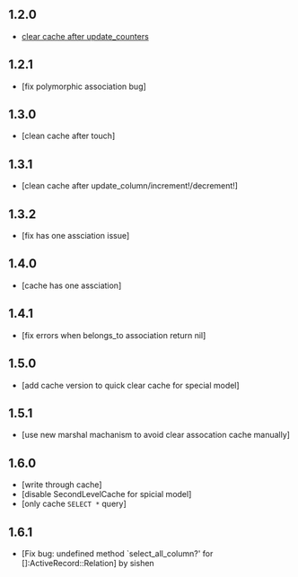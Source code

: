 1.2.0
-----
* [clear cache after update_counters](https://github.com/csdn-dev/second_level_cache/commit/240dde81199124092e0e8ad0500c167ac146e301)

1.2.1
-----
* [fix polymorphic association bug]

1.3.0
-----
* [clean cache after touch]

1.3.1
-----
* [clean cache after update_column/increment!/decrement!]

1.3.2
-----
* [fix has one assciation issue]

1.4.0
-----
* [cache has one assciation]

1.4.1
-----
* [fix errors when belongs_to association return nil]

1.5.0
-----
* [add cache version to quick clear cache for special model]

1.5.1
-----
* [use new marshal machanism to avoid clear assocation cache manually]

1.6.0
-----
* [write through cache]
* [disable SecondLevelCache for spicial model]
* [only cache `SELECT *` query]

1.6.1
-----
* [Fix bug: undefined method `select_all_column?' for []:ActiveRecord::Relation] by sishen
